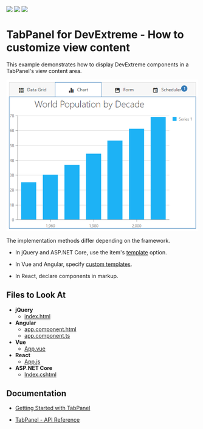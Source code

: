 <!-- default badges list -->
![](https://img.shields.io/endpoint?url=https://codecentral.devexpress.com/api/v1/VersionRange/264889095/20.1.3%2B)
[![](https://img.shields.io/badge/Open_in_DevExpress_Support_Center-FF7200?style=flat-square&logo=DevExpress&logoColor=white)](https://supportcenter.devexpress.com/ticket/details/T891643)
[![](https://img.shields.io/badge/📖_How_to_use_DevExpress_Examples-e9f6fc?style=flat-square)](https://docs.devexpress.com/GeneralInformation/403183)
<!-- default badges end -->
# TabPanel for DevExtreme - How to customize view content 

This example demonstrates how to display DevExtreme components in a TabPanel's view content area.

![The TabPanel with an opened 'Charts' tab](devextreme-tabpanel-customize-view-content.png)

The implementation methods differ depending on the framework.

- In jQuery and ASP.NET Core, use the item's [template](https://js.devexpress.com/Documentation/ApiReference/UI_Widgets/dxTabPanel/Configuration/items/#template) option.

- In Vue and Angular, specify [custom templates](https://js.devexpress.com/Documentation/Guide/UI_Components/Common/Templates/#Custom_Templates).

- In React, declare components in markup.

## Files to Look At

- **jQuery**
    - [index.html](jQuery/index.html)
- **Angular**
    - [app.component.html](Angular/src/app/app.component.html)
    - [app.component.ts](Angular/src/app/app.component.ts)
- **Vue**
    - [App.vue](Vue/src/App.vue)
- **React**
    - [App.js](React/src/App.js)
- **ASP.NET Core**    
    - [Index.cshtml](ASP.NET/TabPanel/Views/Home/Index.cshtml)

## Documentation

- [Getting Started with TabPanel](https://js.devexpress.com/Documentation/Guide/UI_Components/TabPanel/Getting_Started_with_TabPanel/)

- [TabPanel - API Reference](https://js.devexpress.com/Documentation/ApiReference/UI_Components/dxTabPanel/)